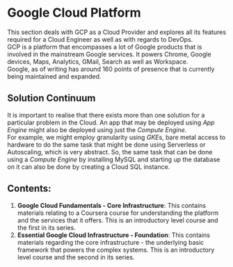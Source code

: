 # Google Cloud Platform

This section deals with GCP as a Cloud Provider and explores all its features required for a Cloud Engineer as well as with regards to DevOps.<br />
GCP is a platform that encompasses a lot of Google products that is involved in the mainstream Google services. It powers Chrome, Google devices, Maps, Analytics, GMail, Search as well as Workspace. <br />
Google, as of writing has around 160 points of presence that is currently being maintained and expanded.


## Solution Continuum

It is important to realise that there exists more than one solution for a particular problem in the Cloud. An app that may be deployed using *App Engine* might also be deployed using just the *Compute Engine*.<br />
For example, we might employ granularity using *GKE*s, bare metal access to hardware to do the same task that might be done using Serverless or Autoscaling, which is very abstract. So, the same task that can be done using a *Compute Engine* by installing MySQL and starting up the database on it can also be done by creating a Cloud SQL instance.



## Contents:

1. **Google Cloud Fundamentals - Core Infrastructure**: This contains materials relating to a Coursera course for understanding the platform and the services that it offers. This is an introductory level course and the first in its series.
1. **Essential Google Cloud Infrastructure - Foundation**: This contains materials regarding the core infrastructure - the underlying basic framework that powers the complex systems. This is an introductory level course and the second in its series.